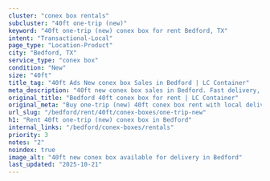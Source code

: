 ```yaml
---
cluster: "conex box rentals"
subcluster: "40ft one-trip (new)"
keyword: "40ft one-trip (new) conex box for rent Bedford, TX"
intent: "Transactional-Local"
page_type: "Location-Product"
city: "Bedford, TX"
service_type: "conex box"
condition: "New"
size: "40ft"
title_tag: "40ft Ads New conex box Sales in Bedford | LC Container"
meta_description: "40ft new conex box sales in Bedford. Fast delivery, competitive pricing. Serving conex boxes area. Quote ID: G88. Call (214) 524-4168 for your free quote today."
original_title: "Bedford 40ft conex box for rent | LC Container"
original_meta: "Buy one-trip (new) 40ft conex box rent with local delivery in Bedford, TX. LC Container — local Since 2003. Request a fast quote today."
url_slug: "/bedford/rent/40ft/conex-boxes/one-trip-new"
h1: "Rent 40ft one-trip (new) conex box in Bedford"
internal_links: "/bedford/conex-boxes/rentals"
priority: 3
notes: "2"
noindex: true
image_alt: "40ft new conex box available for delivery in Bedford"
last_updated: "2025-10-21"
---
```


<!-- TODO: Add unique city/inventory copy, images, and internal links here. -->
